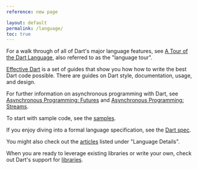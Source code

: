 ```yaml
---
reference: new page

layout: default
permalink: /language/
toc: true
---
```


For a walk through of all of Dart's major language features, see
[A Tour of the Dart Language](/guides/language-tour),
also referred to as the "language tour".

[Effective Dart](/guides/effective-dart/) is a set of guides
that show you how how to write the best Dart code possible.
There are guides on Dart style, documentation, usage, and design.

For further information on asynchronous programming with Dart, see
[Asynchronous Programming: Futures](/tutorials/futures) and
[Asynchronous Programming: Streams](/tutorials/streams).

To start with sample code, see the [samples](/samples/).

If you enjoy diving into a formal language specification,
see the [Dart spec](/language/spec).

You might also check out the [articles](/articles) listed under
"Language Details".

When you are ready to leverage existing libraries or write your own,
check out Dart's support for [libraries](/libraries).

